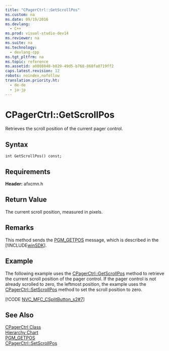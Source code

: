 ```yaml
---
title: "CPagerCtrl::GetScrollPos"
ms.custom: na
ms.date: 09/19/2016
ms.devlang: 
  - C++
ms.prod: visual-studio-dev14
ms.reviewer: na
ms.suite: na
ms.technology: 
  - devlang-cpp
ms.tgt_pltfrm: na
ms.topic: reference
ms.assetid: a0808848-b029-49d5-b768-868fa0719ff2
caps.latest.revision: 12
robots: noindex,nofollow
translation.priority.ht: 
  - de-de
  - ja-jp
---
```

# CPagerCtrl::GetScrollPos
Retrieves the scroll position of the current pager control.  
  
## Syntax  
  
```  
int GetScrollPos() const;  
```  
  
## Requirements  
 **Header:** afxcmn.h  
  
## Return Value  
 The current scroll position, measured in pixels.  
  
## Remarks  
 This method sends the [PGM_GETPOS](http://msdn.microsoft.com/library/windows/desktop/bb760874) message, which is described in the [!INCLUDE[winSDK](../vs140/includes/winSDK_md.md)].  
  
## Example  
 The following example uses the [CPagerCtrl::GetScrollPos](../vs140/CPagerCtrl--GetScrollPos.md) method to retrieve the current scroll position of the pager control. If the pager control is not already scrolled to zero, the leftmost position, the example uses the [CPagerCtrl::SetScrollPos](../vs140/CPagerCtrl--SetScrollPos.md) method to set the scroll position to zero.  
  
 [!CODE [NVC_MFC_CSplitButton_s2#7](../CodeSnippet/VS_Snippets_Cpp/NVC_MFC_CSplitButton_s2#7)]  
  
## See Also  
 [CPagerCtrl Class](../vs140/CPagerCtrl-Class.md)   
 [Hierarchy Chart](../vs140/Hierarchy-Chart.md)   
 [PGM_GETPOS](http://msdn.microsoft.com/library/windows/desktop/bb760874)   
 [CPagerCtrl::SetScrollPos](../vs140/CPagerCtrl--SetScrollPos.md)